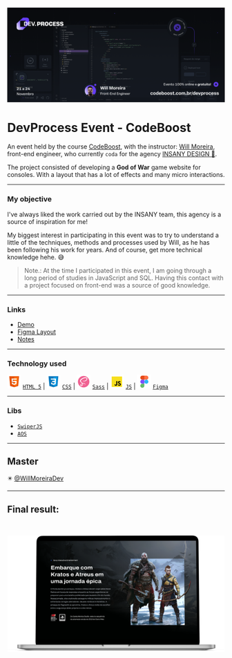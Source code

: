 [![BANNER DevProcess](/img/banner-event.jpg)](https://codeboost.com.br/devprocess/)

# DevProcess Event - CodeBoost

An event held by the course [CodeBoost](https://codeboost.com.br/), with the instructor: [Will Moreira](https://github.com/WillMoreiraDev), front-end engineer, who currently `coda` for the agency [INSANY DESIGN 🤘](https://insany.design/).

The project consisted of developing a **God of War** game website for consoles. With a layout that has a lot of effects and many micro interactions.

---

### My objective

I've always liked the work carried out by the INSANY team, this agency is a source of inspiration for me!

My biggest interest in participating in this event was to try to understand a little of the techniques, methods and processes used by Will, as he has been following his work for years. And of course, get more technical knowledge hehe. :sweat_smile:

> Note.: At the time I participated in this event, I am going through a long period of studies in JavaScript and SQL. Having this contact with a project focused on front-end was a source of good knowledge.

---

### Links

- [Demo](https://codeboost.com.br/projetos/god/)
- [Figma Layout](https://www.figma.com/file/fsIw98OV6l3VMRnU8HKtKr/Codeboost---God-of-War-Ragnarok?node-id=0%3A1&t=ktyXg004HCI6AKye-1)
- [Notes](/NOTES.md)

---

### Technology used
![HTML](/img/icones/html5.svg) [`HTML 5`](https://developer.mozilla.org/pt-BR/docs/Web/HTML) | ![CSS 3](/img/icones/css3.svg) [`CSS`](https://developer.mozilla.org/pt-BR/docs/Web/CSS) | ![Sass](/img/icones/sass.svg) [`Sass`](https://github.com/sass) | ![JavaScript](/img/icones/javascript.svg) [`JS`](https://developer.mozilla.org/pt-BR/docs/Web/JavaScript) | ![Figma](/img/icones/figma.svg) [`Figma`](https://www.figma.com/)

---

### Libs
- [`SwiperJS`](https://github.com/nolimits4web/swiper)
- [`AOS`](https://github.com/michalsnik/aos)

---

## Master

:eight_pointed_black_star: [@WillMoreiraDev](https://github.com/WillMoreiraDev)

---

## Final result:

&#xa0;

[![Final Result Banner](/img/the-end-mockup.png)](https://codeboost.com.br/projetos/god/)

&#xa0;